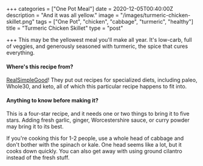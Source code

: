 +++
categories = ["One Pot Meal"]
date = 2020-12-05T00:40:00Z
description = "And it was all yellow."
image = "/images/turmeric-chicken-skillet.png"
tags = ["One Pot", "chicken", "cabbage", "turmeric", "healthy"]
title = "Turmeric Chicken Skillet"
type = "post"

+++
This may be the yellowest meal you'll make all year. It's low-carb, full of veggies, and generously seasoned with turmeric, the spice that cures everything.

#### Where's this recipe from?

[RealSimpleGood](https://realsimplegood.com/one-pan-turmeric-chicken-skillet/ "RealSimpleGood")! They put out recipes for specialized diets, including paleo, Whole30, and keto, all of which this particular recipe happens to fit into.

#### Anything to know before making it?

This is a four-star recipe, and it needs one or two things to bring it to five stars. Adding fresh garlic, ginger, Worcestershire sauce, or curry powder may bring it to its best.

If you're cooking this for 1-2 people, use a whole head of cabbage and don't bother with the spinach or kale. One head seems like a lot, but it cooks down quickly. You can also get away with using ground cilantro instead of the fresh stuff.